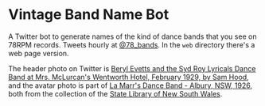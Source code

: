 # Vintage Band Name Bot

A Twitter bot to generate names of the kind of dance bands that you see on 78RPM records. Tweets hourly at [@78_bands](https://twitter.com/78_bands). In the `web` directory there's a web page version.

The header photo on Twitter is [Beryl Evetts and the Syd Roy Lyricals Dance Band at Mrs. McLurcan's Wentworth Hotel, February 1929, by Sam Hood](https://www.flickr.com/photos/statelibraryofnsw/5949033597/), and the avatar photo is part of [La Marr's Dance Band - Albury, NSW, 1926](https://www.flickr.com/photos/statelibraryofnsw/5949040371/), both from the collection of the [State Library of New South Wales](http://www.sl.nsw.gov.au/).